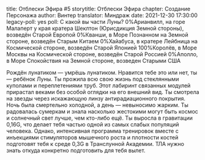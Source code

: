 title: Отблески Эфира #5
storytitle: Отблески Эфира
chapter: Создание Персонажа
author: Винтер
translator: Миндраж
date: 2021-12-30 17:30:00
legacy-poll: yes
poll: С какой вы части Луны?
      0%Арианвилл, на горе Малаперт у края кратера Шеклтон (Юрисдикция Земной стороны), возведён Старой Европой
      0%Кванши, в Море Познанном на Земной стороне, возведён Старым Китаем
      0%Хайабуса, в кратере Лейбница на Космической стороне, возведён Старой Японией
      100%Королёв, в Море Москвы на Космической стороне, возведён Старой Россией
      0%Аполло, в Море Спокойствия на Земной стороне, возведен Старыми США

Рождён лунатиком — умрёшь лунатиком. Нравится тебе это или нет, ты — ребёнок Луны. Ты прожила всю свою жизнь под стеклянными куполами и переплетениями труб. Этот лабиринт связанных модулей прирастал веками без особой оглядки на его внешний вид. Ты смотрела на звезды через искажающую линзу антирадиационного покрытия. Ночь была смертельно холодной, а день — невыносимо жарким. Ты радовалась сумеркам и знала насколько жестокими могут быть космос и солнечный свет лучше, чем кто-либо ещё. Ты выросла в гравитации 0,16G, что делает тебя частью одной из самых слабых популяций человека. Однако, интенсивная программа тренировок вместе с инъекциями стимуляторов мышечного роста и плотности костей подготовят тебя к среде 0,3G в Транслунной Академии. ТЛА нужно знать откуда конкретно подготовить для тебя вылет.